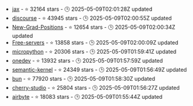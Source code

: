 - [jax](https://github.com/jax-ml/jax) - ⭐ 32164 stars - 🕒 2025-05-09T02:01:28Z updated
- [discourse](https://github.com/discourse/discourse) - ⭐ 43945 stars - 🕒 2025-05-09T02:00:55Z updated
- [New-Grad-Positions](https://github.com/SimplifyJobs/New-Grad-Positions) - ⭐ 12654 stars - 🕒 2025-05-09T02:00:34Z updated
- [Free-servers](https://github.com/Pawdroid/Free-servers) - ⭐ 13858 stars - 🕒 2025-05-09T02:00:09Z updated
- [micropython](https://github.com/micropython/micropython) - ⭐ 20306 stars - 🕒 2025-05-09T01:59:41Z updated
- [onedev](https://github.com/theonedev/onedev) - ⭐ 13932 stars - 🕒 2025-05-09T01:57:59Z updated
- [semantic-kernel](https://github.com/microsoft/semantic-kernel) - ⭐ 24349 stars - 🕒 2025-05-09T01:56:49Z updated
- [bun](https://github.com/oven-sh/bun) - ⭐ 77920 stars - 🕒 2025-05-09T01:58:30Z updated
- [cherry-studio](https://github.com/CherryHQ/cherry-studio) - ⭐ 25804 stars - 🕒 2025-05-09T01:56:27Z updated
- [airbyte](https://github.com/airbytehq/airbyte) - ⭐ 18083 stars - 🕒 2025-05-09T01:55:44Z updated
